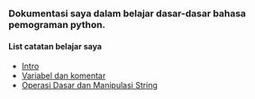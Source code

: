 ### Dokumentasi saya dalam belajar dasar-dasar bahasa pemograman python.
#### List catatan belajar saya
- [Intro](https://github.com/anungding/learn-python/blob/master/Dasar/intro.ipynb)
- [Variabel dan komentar](https://github.com/anungding/learn-python/blob/master/Dasar/variabel_dan_komentar.ipynb)
- [Operasi Dasar dan Manipulasi String](https://github.com/anungding/learn-python/blob/master/Dasar/variabel_dan_komentar.ipynb)